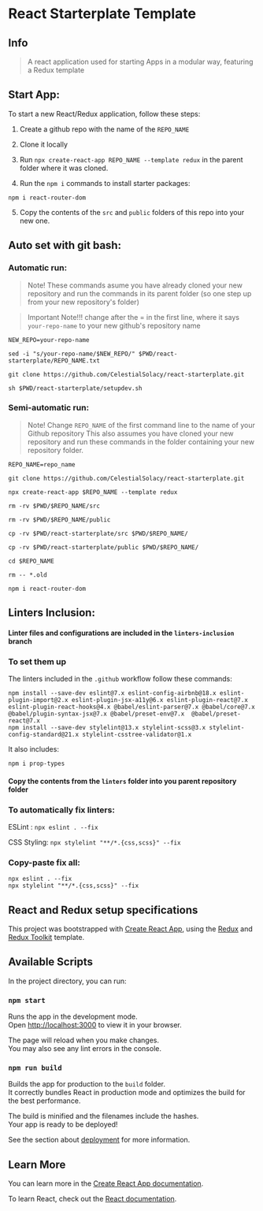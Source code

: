 # React Starterplate Template

## Info

> A react application used for starting Apps in a modular way, featuring a Redux template

## Start App:

To start a new React/Redux application, follow these steps:

1. Create a github repo with the name of the `REPO_NAME`

2. Clone it locally

3. Run `npx create-react-app REPO_NAME --template redux` in the parent folder where it was cloned.

4. Run the `npm i` commands to install starter packages:
```
npm i react-router-dom
```

5. Copy the contents of the `src` and `public` folders of this repo into your new one.

## Auto set with git bash:

### Automatic run:

> Note! These commands asume you have already cloned your new repository and run the commands in its parent folder (so one step up from your new repository's folder)

> Important Note!!! change after the = in the first line, where it says `your-repo-name` to your new github's repository name

```
NEW_REPO=your-repo-name

sed -i "s/your-repo-name/$NEW_REPO/" $PWD/react-starterplate/REPO_NAME.txt

git clone https://github.com/CelestialSolacy/react-starterplate.git

sh $PWD/react-starterplate/setupdev.sh

```

### Semi-automatic run:

> Note! Change `REPO_NAME` of the first command line to the name of your Github repository
> This also assumes you have cloned your new repository and run these commands in the folder containing your new repository folder.

```
REPO_NAME=repo_name

git clone https://github.com/CelestialSolacy/react-starterplate.git

npx create-react-app $REPO_NAME --template redux

rm -rv $PWD/$REPO_NAME/src

rm -rv $PWD/$REPO_NAME/public

cp -rv $PWD/react-starterplate/src $PWD/$REPO_NAME/

cp -rv $PWD/react-starterplate/public $PWD/$REPO_NAME/

cd $REPO_NAME

rm -- *.old

npm i react-router-dom

```

## Linters Inclusion:

#### Linter files and configurations are included in the `linters-inclusion` branch

### To set them up

The linters included in the `.github` workflow follow these commands:

```
npm install --save-dev eslint@7.x eslint-config-airbnb@18.x eslint-plugin-import@2.x eslint-plugin-jsx-a11y@6.x eslint-plugin-react@7.x eslint-plugin-react-hooks@4.x @babel/eslint-parser@7.x @babel/core@7.x  @babel/plugin-syntax-jsx@7.x @babel/preset-env@7.x  @babel/preset-react@7.x
npm install --save-dev stylelint@13.x stylelint-scss@3.x stylelint-config-standard@21.x stylelint-csstree-validator@1.x

```

It also includes:
```
npm i prop-types
```

#### Copy the contents from the `linters` folder into you parent repository folder

### To automatically fix linters:

ESLint :
`npx eslint . --fix`

CSS Styling:
`npx stylelint "**/*.{css,scss}" --fix`

### Copy-paste fix all:
```
npx eslint . --fix
npx stylelint "**/*.{css,scss}" --fix

```

## React and Redux setup specifications

This project was bootstrapped with [Create React App](https://github.com/facebook/create-react-app), using the [Redux](https://redux.js.org/) and [Redux Toolkit](https://redux-toolkit.js.org/) template.

## Available Scripts

In the project directory, you can run:

### `npm start`

Runs the app in the development mode.\
Open [http://localhost:3000](http://localhost:3000) to view it in your browser.

The page will reload when you make changes.\
You may also see any lint errors in the console.

### `npm run build`

Builds the app for production to the `build` folder.\
It correctly bundles React in production mode and optimizes the build for the best performance.

The build is minified and the filenames include the hashes.\
Your app is ready to be deployed!

See the section about [deployment](https://facebook.github.io/create-react-app/docs/deployment) for more information.

## Learn More

You can learn more in the [Create React App documentation](https://facebook.github.io/create-react-app/docs/getting-started).

To learn React, check out the [React documentation](https://reactjs.org/).
